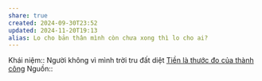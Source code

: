 ```yaml
---
share: true
created: 2024-09-30T23:52
updated: 2024-11-20T19:13
alias: Lo cho bản thân mình còn chưa xong thì lo cho ai?
---
```

Khái niệm:: 
Người không vì mình trời tru đất diệt
[Tiền là thước đo của thành công](../Ti%E1%BB%81n/Ti%E1%BB%81n%20l%C3%A0%20th%C6%B0%E1%BB%9Bc%20%C4%91o%20c%E1%BB%A7a%20th%C3%A0nh%20c%C3%B4ng.md)
Nguồn:: 
